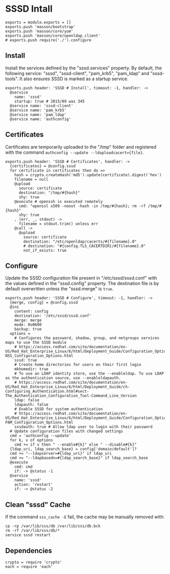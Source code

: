 
# SSSD Intall

    exports = module.exports = []
    exports.push 'masson/bootstrap'
    exports.push 'masson/core/yum'
    exports.push 'masson/core/openldap_client'
    # exports.push require('./').configure

## Install

Install the services defined by the "sssd.services" property. By default, the
following service: "sssd", "sssd-client", "pam\_krb5", "pam\_ldap" and
"sssd-tools". It also ensures SSSD is marked as a startup service.

    exports.push header: 'SSSD # Install', timeout: -1, handler: ->
      @service
        name: 'sssd'
        startup: true # 2015/09 was 345
      @service name: 'sssd-client'
      @service name: 'pam_krb5'
      @service name: 'pam_ldap'
      @service name: 'authconfig'

## Certificates

Certificates are temporarily uploaded to the "/tmp" folder and registered with
the command `authconfig --update --ldaploadcacert={file}`.

    exports.push header: 'SSSD # Certificates', handler: ->
      {certificates} = @config.sssd
      for certificate in certificates then do =>
        hash = crypto.createHash('md5').update(certificate).digest('hex')
        filename = null
        @upload
          source: certificate
          destination: "/tmp/#{hash}"
          shy: true
        @execute # openssh is executed remotely
          cmd: "openssl x509 -noout -hash -in /tmp/#{hash}; rm -rf /tmp/#{hash}"
          shy: true
        , (err, _, stdout) ->
          filename = stdout.trim() unless err
        @call ->
          @upload 
            source: certificate
            destination: "/etc/openldap/cacerts/#{filename}.0"
            # destination: "#{config.TLS_CACERTDIR}/#{filename}.0"
            not_if_exists: true


## Configure

Update the SSSD configuration file present in "/etc/sssd/sssd.conf" with the
values defined in the "sssd.config" property. The destination file is by
default overwritten unless the "sssd.merge" is `true`.

    exports.push header: 'SSSD # Configure', timeout: -1, handler: ->
      {merge, config} = @config.sssd
      @ini
        content: config
        destination: '/etc/sssd/sssd.conf'
        merge: merge
        mode: 0o0600
        backup: true
      options =
        # Configures the password, shadow, group, and netgroups services maps to use the SSSD module
        # https://access.redhat.com/site/documentation/en-US/Red_Hat_Enterprise_Linux/6/html/Deployment_Guide/Configuration_Options-NSS_Configuration_Options.html
        sssd: true
        # Create home directories for users on their first login
        mkhomedir: true
        # To use an LDAP identity store, use the --enableldap. To use LDAP as the authentication source, use --enableldapauth.
        # https://access.redhat.com/site/documentation/en-US/Red_Hat_Enterprise_Linux/6/html/Deployment_Guide/ch-Configuring_Authentication.html#sect-The_Authentication_Configuration_Tool-Command_Line_Version
        ldap: false
        ldapauth: false
        # Enable SSSD for system authentication
        # https://access.redhat.com/site/documentation/en-US/Red_Hat_Enterprise_Linux/6/html/Deployment_Guide/Configuration_Options-PAM_Configuration_Options.html
        sssdauth: true # Allow ldap user to login with their password
      # Update configuration files with changed settings
      cmd = 'authconfig --update'
      for k, v of options
        cmd += if v then " --enable#{k}" else " --disable#{k}"
      {ldap_uri, ldap_search_base} = config['domain/default']?
      cmd += "--ldapserver=#{ldap_uri}" if ldap_uri
      cmd += "--ldapbasedn=#{ldap_search_base}" if ldap_search_base
      @execute
        cmd: cmd
        if: -> @status -1
      @service
        name: 'sssd'
        action: 'restart'
        if: -> @status -2

## Clean "sssd" Cache

If the command `sss_cache -E` fail, the cache may be manually removed with:

```
cp -rp /var/lib/sss/db /var/lib/sss/db.bck
rm -rf /var/lib/sss/db/*
service sssd restart
```

## Dependencies

    crypto = require 'crypto'
    each = require 'each'
